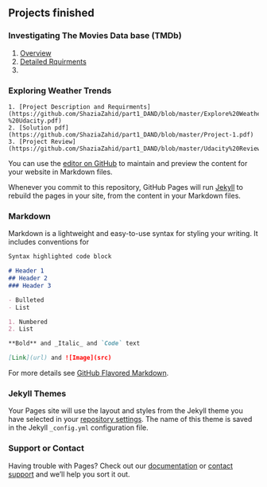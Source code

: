 ## Projects finished

### Investigating The Movies Data base (TMDb)
  1. [Overview](https://github.com/ShaziaZahid/part2_DAND/blob/master/overview.pdf)
  2. [Detailed Rquirments](https://github.com/ShaziaZahid/part2_DAND/blob/master/detail.pdf)
  3. 



### Exploring Weather Trends

    1. [Project Description and Requirments](https://github.com/ShaziaZahid/part1_DAND/blob/master/Explore%20Weather%20Trends%20-%20Udacity.pdf)
    2. [Solution pdf](https://github.com/ShaziaZahid/part1_DAND/blob/master/Project-1.pdf)
    3. [Project Review](https://github.com/ShaziaZahid/part1_DAND/blob/master/Udacity%20Reviews.pdf)
  
  
You can use the [editor on GitHub](https://github.com/ShaziaZahid/Portfolio/edit/master/README.md) to maintain and preview the content for your website in Markdown files.

Whenever you commit to this repository, GitHub Pages will run [Jekyll](https://jekyllrb.com/) to rebuild the pages in your site, from the content in your Markdown files.

### Markdown

Markdown is a lightweight and easy-to-use syntax for styling your writing. It includes conventions for

```markdown
Syntax highlighted code block

# Header 1
## Header 2
### Header 3

- Bulleted
- List

1. Numbered
2. List

**Bold** and _Italic_ and `Code` text

[Link](url) and ![Image](src)
```

For more details see [GitHub Flavored Markdown](https://guides.github.com/features/mastering-markdown/).

### Jekyll Themes

Your Pages site will use the layout and styles from the Jekyll theme you have selected in your [repository settings](https://github.com/ShaziaZahid/Portfolio/settings). The name of this theme is saved in the Jekyll `_config.yml` configuration file.

### Support or Contact

Having trouble with Pages? Check out our [documentation](https://help.github.com/categories/github-pages-basics/) or [contact support](https://github.com/contact) and we’ll help you sort it out.
